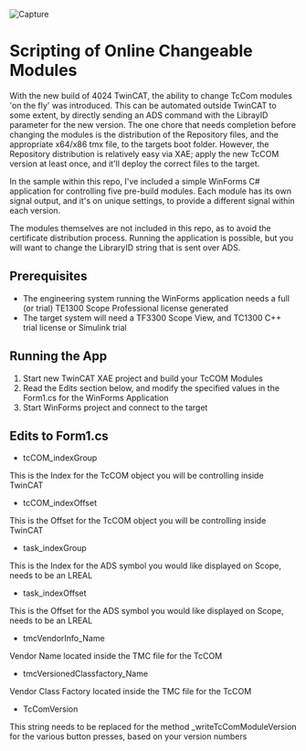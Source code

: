 ![Capture](./Pics/Capture.gif)



# Scripting of Online Changeable Modules

With the new build of 4024 TwinCAT, the ability to change TcCom modules 'on the fly' was introduced. This can be automated outside TwinCAT to some extent, by directly sending an ADS command with the LibrayID parameter for the new version. The one chore that needs completion before changing the modules is the distribution of the Repository files, and the appropriate x64/x86 tmx file, to the targets boot folder. However, the Repository distribution is relatively easy via XAE; apply the new TcCOM version at least once, and it'll deploy the correct files to the target.

In the sample within this repo, I've included a simple WinForms C# application for controlling five pre-build modules. Each module has its own signal output, and it's on unique settings, to provide a different signal within each version.

The modules themselves are not included in this repo, as to avoid the certificate distribution process. Running the application is possible, but you will want to change the LibraryID string that is sent over ADS.

## Prerequisites

* The engineering system running the WinForms application needs a full (or trial) TE1300 Scope Professional license generated
* The target system will need a TF3300 Scope View, and TC1300 C++ trial license or Simulink trial

## Running the App

1. Start new TwinCAT XAE project and build your TcCOM Modules
2. Read the Edits section below, and modify the specified values in the Form1.cs for the WinForms Application
3. Start WinForms project and connect to the target

## Edits to Form1.cs

* tcCOM_indexGroup

This is the Index for the TcCOM object you will be controlling inside TwinCAT    

* tcCOM_indexOffset

This is the Offset for the TcCOM object you will be controlling inside TwinCAT

* task_indexGroup

This is the Index for the ADS symbol you would like displayed on Scope, needs to be an LREAL

* task_indexOffset

This is the Offset for the ADS symbol you would like displayed on Scope, needs to be an LREAL

* tmcVendorInfo_Name

Vendor Name located inside the TMC file for the TcCOM

* tmcVersionedClassfactory_Name

Vendor Class Factory located inside the TMC file for the TcCOM

* TcComVersion

This string needs to be replaced for the method _writeTcComModuleVersion for the various button presses, based on your version numbers